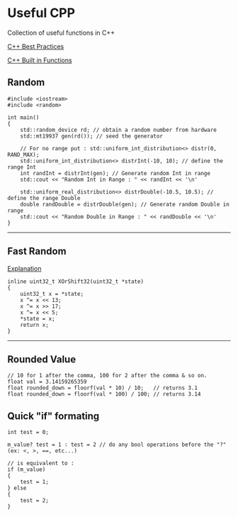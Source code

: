 # Useful CPP

Collection of useful functions in C++

[C++ Best Practices](https://github.com/cpp-best-practices/cppbestpractices/tree/master)

[C++ Built in Functions](https://github.com/Bhupesh-V/30-seconds-of-cpp)

## Random
```
#include <iostream>
#include <random>

int main()
{
    std::random_device rd; // obtain a random number from hardware
    std::mt19937 gen(rd()); // seed the generator

    // For no range put : std::uniform_int_distribution<> distr(0, RAND_MAX);
    std::uniform_int_distribution<> distrInt(-10, 10); // define the range Int
    int randInt = distrInt(gen); // Generate random Int in range
    std::cout << "Random Int in Range : " << randInt << '\n'

    std::uniform_real_distribution<> distrDouble(-10.5, 10.5); // define the range Double
    double randDouble = distrDouble(gen); // Generate random Double in range
    std::cout << "Random Double in Range : " << randDouble << '\n'
}
```
---

## Fast Random
[Explanation](https://en.wikipedia.org/wiki/Xorshift "XORShift")
```
inline uint32_t XOrShift32(uint32_t *state)
{
    uint32_t x = *state;
    x ^= x << 13;
    x ^= x >> 17;
    x ^= x << 5;
    *state = x;
    return x;
}
```

---

## Rounded Value
```
// 10 for 1 after the comma, 100 for 2 after the comma & so on.
float val = 3.14159265359
float rounded_down = floorf(val * 10) / 10;   // returns 3.1
float rounded_down = floorf(val * 100) / 100; // returns 3.14
```

## Quick "if" formating
````
int test = 0;

m_value? test = 1 : test = 2 // do any bool operations before the "?" (ex: <, >, ==, etc...)

// is equivalent to :
if (m_value)
{
    test = 1;
} else
{
    test = 2;
}
````


